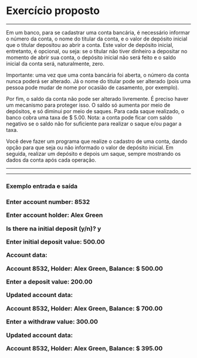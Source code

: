 <h1>Exercício proposto</h1>
<hr>
<p>Em um banco, para se cadastrar uma conta bancária, é necessário informar o número da conta, o nome do titular da conta, e o valor de depósito inicial que o titular depositou ao abrir a conta. Este valor de depósito inicial, entretanto, é opcional, ou seja: se o titular não tiver dinheiro a depositar no momento de abrir sua conta, o depósito inicial não será feito e o saldo inicial da conta será, naturalmente, zero.</p>
<p>Importante: uma vez que uma conta bancária foi aberta, o número da conta nunca poderá ser alterado. Já o nome do titular pode ser alterado (pois uma pessoa pode mudar de nome por ocasião de casamento, por exemplo).</p>
<p>Por fim, o saldo da conta não pode ser alterado livremente. É preciso haver um mecanismo para proteger isso. O saldo só aumenta por meio de depósitos, e só diminui por meio de saques. Para cada saque realizado, o banco cobra uma taxa de $ 5.00. Nota: a conta pode ficar com saldo negativo se o saldo não for suficiente para realizar o saque e/ou pagar a taxa.</p>
<p>Você deve fazer um programa que realize o cadastro de uma conta, dando opção para que seja ou não informado o valor de depósito inicial. Em seguida, realizar um depósito e depois um saque, sempre mostrando os dados da conta após cada operação.</p>

<hr><hr>
<h3>Exemplo entrada e saída<h3>
<p>Enter account number: 8532
<p>Enter account holder: Alex Green
<p>Is there na initial deposit (y/n)? y
<p>Enter initial deposit value: 500.00
<p>Account data:
<p>Account 8532, Holder: Alex Green, Balance: $ 500.00
<p>Enter a deposit value: 200.00
<p>Updated account data:
<p>Account 8532, Holder: Alex Green, Balance: $ 700.00
<p>Enter a withdraw value: 300.00
<p>Updated account data:
<p>Account 8532, Holder: Alex Green, Balance: $ 395.00

